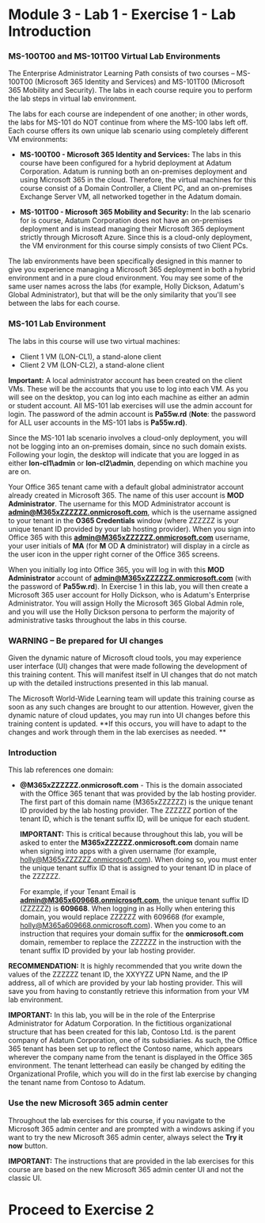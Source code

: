# Module 3 - Lab 1 - Exercise 1 - Lab Introduction 

### MS-100T00 and MS-101T00 Virtual Lab Environments

The Enterprise Administrator Learning Path consists of two courses – MS-100T00 (Microsoft 365 Identity and Services) and MS-101T00 (Microsoft 365 Mobility and Security). The labs in each course require you to perform the lab steps in virtual lab environment.

The labs for each course are independent of one another; in other words, the labs for MS-101 do NOT continue from where the MS-100 labs left off. Each course offers its own unique lab scenario using completely different VM environments:

- **MS-100T00 - Microsoft 365 Identity and Services:** The labs in this course have been configured for a hybrid deployment at Adatum Corporation. Adatum is running both an on-premises deployment and using Microsoft 365 in the cloud. Therefore, the virtual machines for this course consist of a Domain Controller, a Client PC, and an on-premises Exchange Server VM, all networked together in the Adatum domain.

- **MS-101T00 - Microsoft 365 Mobility and Security:** In the lab scenario for is course, Adatum Corporation does not have an on-premises deployment and is instead managing their Microsoft 365 deployment strictly through Microsoft Azure. Since this is a cloud-only deployment, the VM environment for this course simply consists of two Client PCs.

The lab environments have been specifically designed in this manner to give you experience managing a Microsoft 365 deployment in both a hybrid environment and in a pure cloud environment. You may see some of the same user names across the labs (for example, Holly Dickson, Adatum&#39;s Global Administrator), but that will be the only similarity that you&#39;ll see between the labs for each course.

### MS-101 Lab Environment

The labs in this course will use two virtual machines:

- Client 1 VM (LON-CL1), a stand-alone client
- Client 2 VM (LON-CL2), a stand-alone client

**Important:** A local administrator account has been created on the client VMs. These will be the accounts that you use to log into each VM. As you will see on the desktop, you can log into each machine as either an admin or student account. All MS-101 lab exercises will use the admin account for login. The password of the admin account is **Pa55w.rd** (**Note**: the password for ALL user accounts in the MS-101 labs is **Pa55w.rd)**.

Since the MS-101 lab scenario involves a cloud-only deployment, you will not be logging into an on-premises domain, since no such domain exists. Following your login, the desktop will indicate that you are logged in as either **lon-cl1\admin** or **lon-cl2\admin**, depending on which machine you are on.

Your Office 365 tenant came with a default global administrator account already created in Microsoft 365. The name of this user account is **MOD Administrator**. The username for this MOD Administrator account is **admin@M365xZZZZZZ.onmicrosoft.com**, which is the username assigned to your tenant in the **O365 Credentials** window (where ZZZZZZ is your unique tenant ID provided by your lab hosting provider). When you sign into Office 365 with this **admin@M365xZZZZZZ.onmicrosoft.com** username, your user initials of **MA** (for **M** OD **A** dministrator) will display in a circle as the user icon in the upper right corner of the Office 365 screens.

When you initially log into Office 365, you will log in with this **MOD Administrator** account of **admin@M365xZZZZZZ.onmicrosoft.com** (with the password of **Pa55w.rd**). In Exercise 1 in this lab, you will then create a Microsoft 365 user account for Holly Dickson, who is Adatum&#39;s Enterprise Administrator. You will assign Holly the Microsoft 365 Global Admin role, and you will use the Holly Dickson persona to perform the majority of administrative tasks throughout the labs in this course.

### WARNING – Be prepared for UI changes

Given the dynamic nature of Microsoft cloud tools, you may experience user interface (UI) changes that were made following the development of this training content. This will manifest itself in UI changes that do not match up with the detailed instructions presented in this lab manual.

The Microsoft World-Wide Learning team will update this training course as soon as any such changes are brought to our attention. However, given the dynamic nature of cloud updates, you may run into UI changes before this training content is updated. **If this occurs, you will have to adapt to the changes and work through them in the lab exercises as needed.  **

### Introduction

This lab references one domain:

- **@M365xZZZZZZ.onmicrosoft.com** - This is the domain associated with the Office 365 tenant that was provided by the lab hosting provider. The first part of this domain name (M365xZZZZZZ) is the unique tenant ID provided by the lab hosting provider. The ZZZZZZ portion of the tenant ID, which is the tenant suffix ID, will be unique for each student.

    **IMPORTANT:** This is critical because throughout this lab, you will be asked to enter the **M365xZZZZZZ.onmicrosoft.com** domain name when signing into apps with a given username (for example, holly@M365xZZZZZZ.onmicrosoft.com). When doing so, you must enter the unique tenant suffix ID that is assigned to your tenant ID in place of the ZZZZZZ.

    For example, if your Tenant Email is **admin@M365x609668.onmicrosoft.com**, the unique tenant suffix ID (ZZZZZZ) is **609668**. When logging in as Holly when entering this domain, you would replace ZZZZZZ with 609668 (for example, holly@M365a609668.onmicrosoft.com). When you come to an instruction that requires your domain suffix for the **onmicrosoft.com** domain, remember to replace the ZZZZZZ in the instruction with the tenant suffix ID provided by your lab hosting provider.   

**RECOMMENDATION:** It is highly recommended that you write down the values of the ZZZZZZ tenant ID, the XXYYZZ UPN Name, and the IP address, all of which are provided by your lab hosting provider. This will save you from having to constantly retrieve this information from your VM lab environment.

**IMPORTANT:** In this lab, you will be in the role of the Enterprise Administrator for Adatum Corporation. In the fictitious organizational structure that has been created for this lab, Contoso Ltd. is the parent company of Adatum Corporation, one of its subsidiaries. As such, the Office 365 tenant has been set up to reflect the Contoso name, which appears wherever the company name from the tenant is displayed in the Office 365 environment. The tenant letterhead can easily be changed by editing the Organizational Profile, which you will do in the first lab exercise by changing the tenant name from Contoso to Adatum.

### Use the new Microsoft 365 admin center

Throughout the lab exercises for this course, if you navigate to the Microsoft 365 admin center and are prompted with a windows asking if you want to try the new Microsoft 365 admin center, always select the **Try it now** button.

**IMPORTANT:** The instructions that are provided in the lab exercises for this course are based on the new Microsoft 365 admin center UI and not the classic UI.


# Proceed to Exercise 2